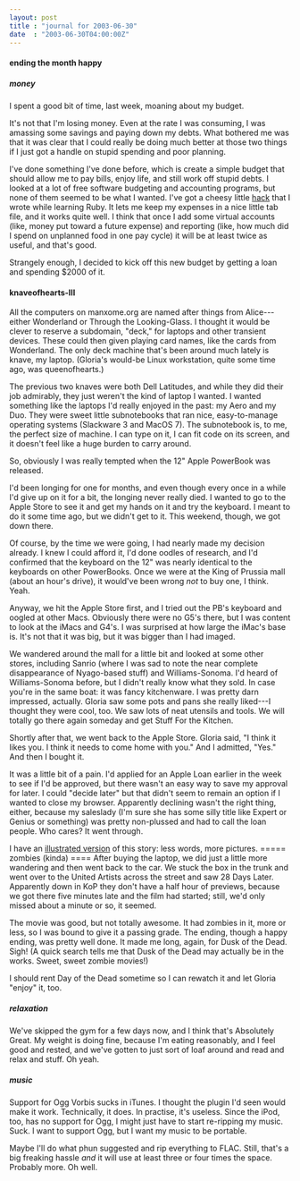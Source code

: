 ```yaml
---
layout: post
title : "journal for 2003-06-30"
date  : "2003-06-30T04:00:00Z"
---
```

<h4>ending the month happy</h4><h5>money</h5>I spent a good bit of time, last week, moaning about my budget.

It's not that I'm losing money.  Even at the rate I was consuming, I was amassing some savings and paying down my debts.  What bothered me was that it was clear that I could really be doing much better at those two things if I just got a handle on stupid spending and poor planning.

I've done something I've done before, which is create a simple budget that should allow me to pay bills, enjoy life, and still work off stupid debts.  I looked at a lot of free software budgeting and accounting programs, but none of them seemed to be what I wanted.  I've got a cheesy little <a href='/hacks/ruby'>hack</a> that I wrote while learning Ruby.  It lets me keep my expenses in a nice little tab file, and it works quite well.  I think that once I add some virtual accounts (like, money put toward a future expense) and reporting (like, how much did I spend on unplanned food in one pay cycle) it will be at least twice as useful, and that's good.

Strangely enough, I decided to kick off this new budget by getting a loan and spending $2000 of it.<h4>knaveofhearts-III</h4>All the computers on manxome.org are named after things from Alice---either Wonderland or Through the Looking-Glass.  I thought it would be clever to reserve a subdomain, "deck," for laptops and other transient devices.  These could then given playing card names, like the cards from Wonderland.  The only deck machine that's been around much lately is knave, my laptop.  (Gloria's would-be Linux workstation, quite some time ago, was queenofhearts.)

The previous two knaves were both Dell Latitudes, and while they did their job admirably, they just weren't the kind of laptop I wanted.  I wanted something like the laptops I'd really enjoyed in the past:  my Aero and my Duo.  They were sweet little subnotebooks that ran nice, easy-to-manage operating systems (Slackware 3 and MacOS 7).  The subnotebook is, to me, the perfect size of machine.  I can type on it, I can fit code on its screen, and it doesn't feel like a huge burden to carry around.

So, obviously I was really tempted when the 12" Apple PowerBook was released.

I'd been longing for one for months, and even though every once in a while I'd give up on it for a bit, the longing never really died.  I wanted to go to the Apple Store to see it and get my hands on it and try the keyboard.  I meant to do it some time ago, but we didn't get to it.  This weekend, though, we got down there.

Of course, by the time we were going, I had nearly made my decision already.  I knew I could afford it, I'd done oodles of research, and I'd confirmed that the keyboard on the 12" was nearly identical to the keyboards on other PowerBooks. Once we were at the King of Prussia mall (about an hour's drive), it would've been wrong <em>not</em> to buy one, I think.  Yeah.

Anyway, we hit the Apple Store first, and I tried out the PB's keyboard and oogled at other Macs.  Obviously there were no G5's there, but I was content to look at the iMacs and G4's.  I was surprised at how large the iMac's base is. It's not that it was big, but it was bigger than I had imaged.

We wandered around the mall for a little bit and looked at some other stores, including Sanrio (where I was sad to note the near complete disappearance of Nyago-based stuff) and Williams-Sonoma.  I'd heard of Williams-Sonoma before, but I didn't really know what they sold.  In case you're in the same boat: it was fancy kitchenware.  I was pretty darn impressed, actually.  Gloria saw some pots and pans she really liked---I thought they were cool, too.  We saw lots of neat utensils and tools.  We will totally go there again someday and get Stuff For the Kitchen.

Shortly after that, we went back to the Apple Store.  Gloria said, "I think it likes you.  I think it needs to come home with you."  And I admitted, "Yes."  And then I bought it.

It was a little bit of a pain.  I'd applied for an Apple Loan earlier in the week to see if I'd be approved, but there wasn't an easy way to save my approval for later.  I could "decide later" but that didn't seem to remain an option if I wanted to close my browser.  Apparently declining wasn't the right thing, either, because my saleslady (I'm sure she has some silly title like Expert or Genius or something) was pretty non-plussed and had to call the loan people.  Who cares?  It went through.

I have an <a href='/images/hardware/knave'>illustrated version</a> of this story: less words, more pictures. ===== zombies (kinda) ==== After buying the laptop, we did just a little more wandering and then went back to the car.  We stuck the box in the trunk and went over to the United Artists across the street and saw 28 Days Later.  Apparently down in KoP they don't have a half hour of previews, because we got there five minutes late and the film had started; still, we'd only missed about a minute or so, it seemed.

The movie was good, but not totally awesome.  It had zombies in it, more or less, so I was bound to give it a passing grade.  The ending, though a happy ending, was pretty well done.  It made me long, again, for Dusk of the Dead. Sigh!  (A quick search tells me that Dusk of the Dead may actually be in the works.  Sweet, sweet zombie movies!)

I should rent Day of the Dead sometime so I can rewatch it and let Gloria "enjoy" it, too.<h5>relaxation</h5>We've skipped the gym for a few days now, and I think that's Absolutely Great. My weight is doing fine, because I'm eating reasonably, and I feel good and rested, and we've gotten to just sort of loaf around and read and relax and stuff.  Oh yeah.<h5>music</h5>Support for Ogg Vorbis sucks in iTunes.  I thought the plugin I'd seen would make it work.  Technically, it does.  In practise, it's useless.  Since the iPod, too, has no support for Ogg, I might just have to start re-ripping my music.  Suck.  I want to support Ogg, but I want my music to be portable.

Maybe I'll do what phun suggested and rip everything to FLAC.  Still, that's a big freaking hassle <em>and</em> it will use at least three or four times the space.  Probably more.  Oh well.

